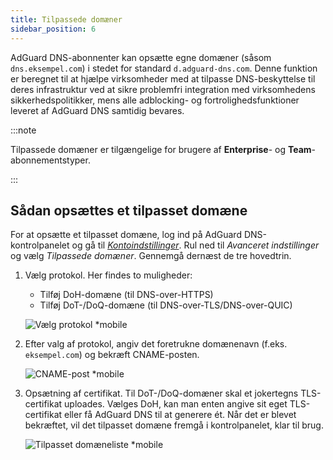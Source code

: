 ```yaml
---
title: Tilpassede domæner
sidebar_position: 6
---
```


AdGuard DNS-abonnenter kan opsætte egne domæner (såsom `dns.eksempel.com`) i stedet for standard `d.adguard-dns.com`. Denne funktion er beregnet til at hjælpe virksomheder med at tilpasse DNS-beskyttelse til deres infrastruktur ved at sikre problemfri integration med virksomhedens sikkerhedspolitikker, mens alle adblocking- og fortrolighedsfunktioner leveret af AdGuard DNS samtidig bevares.

:::note

Tilpassede domæner er tilgængelige for brugere af **Enterprise**- og **Team**-abonnementstyper.

:::

## Sådan opsættes et tilpasset domæne

For at opsætte et tilpasset domæne, log ind på AdGuard DNS-kontrolpanelet og gå til [_Kontoindstillinger_](https://adguard-dns.io/en/dashboard/account). Rul ned til _Avanceret indstillinger_ og vælg _Tilpassede domæner_. Gennemgå dernæst de tre hovedtrin.

1. Vælg protokol. Her findes to muligheder:

   - Tilføj DoH-domæne (til DNS-over-HTTPS)
   - Tilføj DoT-/DoQ-domæne (til DNS-over-TLS/DNS-over-QUIC)

   ![Vælg protokol \*mobile](https://cdn.adtidy.org/content/release_notes/dns/v2-15/picture_en_1.png)

2. Efter valg af protokol, angiv det foretrukne domænenavn (f.eks. `eksempel.com`) og bekræft CNAME-posten.

   ![CNAME-post \*mobile](https://cdn.adtidy.org/content/release_notes/dns/v2-15/picture_en_2.png)

3. Opsætning af certifikat. Til DoT-/DoQ-domæner skal et jokertegns TLS-certifikat uploades. Vælges DoH, kan man enten angive sit eget TLS-certifikat eller få AdGuard DNS til at generere ét. Når det er blevet bekræftet, vil det tilpasset domæne fremgå i kontrolpanelet, klar til brug.

   ![Tilpasset domæneliste \*mobile](https://cdn.adtidy.org/content/release_notes/dns/v2-15/picture_en_3.png)
